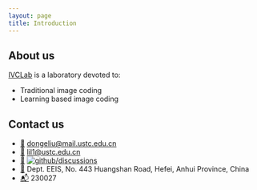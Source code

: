 ```yaml
---
layout: page
title: Introduction
---
```


## About us

[IVCLab](https://ustc-ivclab.github.io) is a laboratory devoted to:

- Traditional image coding
- Learning based image coding

## Contact us

- [:e-mail:](mailto:dongeliu@mail.ustc.edu.cn) dongeliu@mail.ustc.edu.cn
- [:e-mail:](mailto:lil1@ustc.edu.cn) lil1@ustc.edu.cn
- [:speech_balloon:](https://github.com/ustc-ivclab/.github/discussions) [![github/discussions](https://shields.io/github/discussions/ustc-ivclab/.github)](https://github.com/ustc-ivclab/.github/discussions)
- [:office:](https://ustc.edu.cn/) Dept. EEIS, No. 443 Huangshan Road, Hefei,
  Anhui Province, China
- [:mailbox_with_mail:](https://ustc.edu.cn/) 230027

